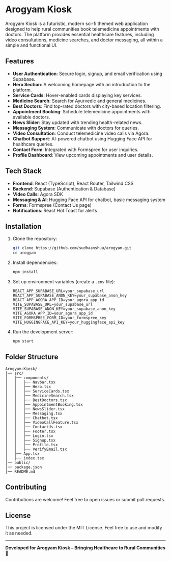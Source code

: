 ﻿# Arogyam Kiosk

Arogyam Kiosk is a futuristic, modern sci-fi themed web application designed to help rural communities book telemedicine appointments with doctors. The platform provides essential healthcare features, including video consultations, medicine searches, and doctor messaging, all within a simple and functional UI.

## Features

- **User Authentication**: Secure login, signup, and email verification using Supabase.
- **Hero Section**: A welcoming homepage with an introduction to the platform.
- **Service Cards**: Hover-enabled cards displaying key services.
- **Medicine Search**: Search for Ayurvedic and general medicines.
- **Best Doctors**: Find top-rated doctors with city-based location filtering.
- **Appointment Booking**: Schedule telemedicine appointments with available doctors.
- **News Slider**: Stay updated with trending health-related news.
- **Messaging System**: Communicate with doctors for queries.
- **Video Consultation**: Conduct telemedicine video calls via Agora.
- **Chatbot Support**: AI-powered chatbot using Hugging Face API for healthcare queries.
- **Contact Form**: Integrated with Formspree for user inquiries.
- **Profile Dashboard**: View upcoming appointments and user details.

## Tech Stack

- **Frontend**: React (TypeScript), React Router, Tailwind CSS
- **Backend**: Supabase (Authentication & Database)
- **Video Calls**: Agora SDK
- **Messaging & AI**: Hugging Face API for chatbot, basic messaging system
- **Forms**: Formspree (Contact Us page)
- **Notifications**: React Hot Toast for alerts

## Installation

1. Clone the repository:
   ```bash
   git clone https://github.com/sudhaanshuu/arogyam.git
   cd arogyam
   ```
2. Install dependencies:
   ```bash
   npm install
   ```
3. Set up environment variables (create a `.env` file):
   ```plaintext
   REACT_APP_SUPABASE_URL=your_supabase_url
   REACT_APP_SUPABASE_ANON_KEY=your_supabase_anon_key
   REACT_APP_AGORA_APP_ID=your_agora_app_id
   VITE_SUPABASE_URL=your_supabase_url
   VITE_SUPABASE_ANON_KEY=your_supabase_anon_key
   VITE_AGORA_APP_ID=your_agora_app_id
   VITE_FORMSPREE_FORM_ID=your_formspree_key
   VITE_HUGGINGFACE_API_KEY=your_huggingface_api_key
   ```
4. Run the development server:
   ```bash
   npm start
   ```

## Folder Structure

```
Arogyam-Kiosk/
│── src/
│   ├── components/
│   │   ├── Navbar.tsx
│   │   ├── Hero.tsx
│   │   ├── ServiceCards.tsx
│   │   ├── MedicineSearch.tsx
│   │   ├── BestDoctors.tsx
│   │   ├── AppointmentBooking.tsx
│   │   ├── NewsSlider.tsx
│   │   ├── Messaging.tsx
│   │   ├── Chatbot.tsx
│   │   ├── VideoCallFeature.tsx
│   │   ├── ContactUs.tsx
│   │   ├── Footer.tsx
│   │   ├── Login.tsx
│   │   ├── Signup.tsx
│   │   ├── Profile.tsx
│   │   ├── VerifyEmail.tsx
│   ├── App.tsx
│   ├── index.tsx
│── public/
│── package.json
│── README.md
```

## Contributing

Contributions are welcome! Feel free to open issues or submit pull requests.

## License

This project is licensed under the MIT License. Feel free to use and modify it as needed.

---

**Developed for Arogyam Kiosk – Bringing Healthcare to Rural Communities** 🚀

